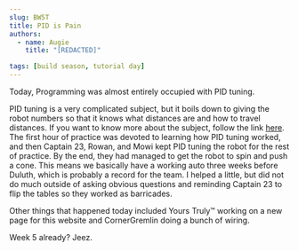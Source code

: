 ```yaml
---
slug: BW5T
title: PID is Pain
authors:
  - name: Augie
    title: "[REDACTED]"

tags: [build season, tutorial day]
---
```

Today, Programming was almost entirely occupied with PID tuning. 

PID tuning is a very complicated subject, but it boils down to giving the robot numbers so that it knows what distances are and how to travel distances. If you want to know more about the subject, follow the link [here](https://docs.wpilib.org/en/stable/docs/software/advanced-controls/introduction/introduction-to-pid.html). The first hour of practice was devoted to learning how PID tuning worked, and then Captain 23, Rowan, and Mowi kept PID tuning the robot for the rest of practice. By the end, they had managed to get the robot to spin and push a cone. This means we basically have a working auto three weeks before Duluth, which is probably a record for the team. I helped a little, but did not do much outside of asking obvious questions and reminding Captain 23 to flip the tables so they worked as barricades. 

Other things that happened today included Yours Truly™ working on a new page for this website and CornerGremlin doing a bunch of wiring. 

Week 5 already? Jeez.